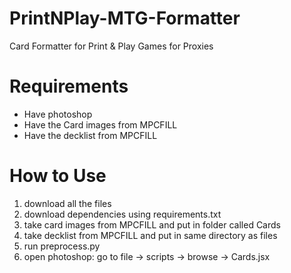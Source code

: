 # PrintNPlay-MTG-Formatter
Card Formatter for Print &amp; Play Games for Proxies

# Requirements
- Have photoshop
- Have the Card images from MPCFILL
- Have the decklist from MPCFILL

# How to Use
1. download all the files
2. download dependencies using requirements.txt
3. take card images from MPCFILL and put in folder called Cards
4. take decklist from MPCFILL and put in same directory as files
5. run preprocess.py
6. open photoshop: go to file -> scripts -> browse -> Cards.jsx 
